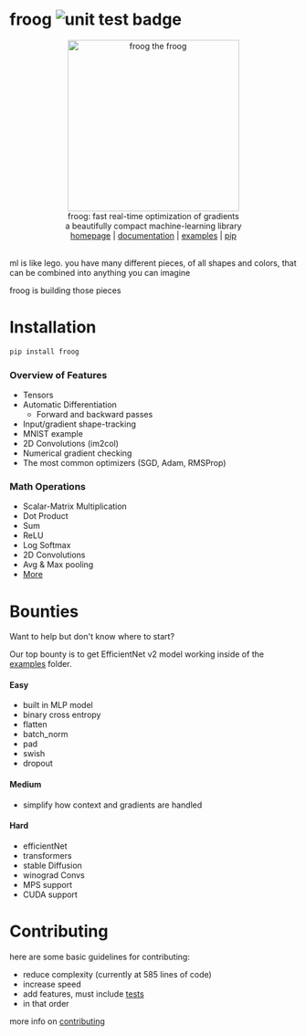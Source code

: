 # froog <img src="https://github.com/kevbuh/froog/actions/workflows/test.yml/badge.svg" alt="unit test badge" >
<div align="center" >
  <img src="https://raw.githubusercontent.com/kevbuh/froog/main/assets/froog.jpeg" alt="froog the froog" height="300">
  <br/>
  froog: fast real-time optimization of gradients 
  <br/>
  a beautifully compact machine-learning library
  <br/>
  <a href="https://github.com/kevbuh/froog">homepage</a> | <a href="https://github.com/kevbuh/froog/tree/main/docs">documentation</a> | <a href="https://github.com/kevbuh/froog/tree/main/examples">examples</a> | <a href="https://pypi.org/project/froog/">pip</a>
  <br/>
  <br/>
</div>

<!-- modern ml development is unintuitive, time consuming, and unaccessible. why not make it possible for anyone to build? -->
ml is like lego. you have many different pieces, of all shapes and colors, that can be combined into anything you can imagine

froog is building those pieces

# Installation
```bash
pip install froog
```

### Overview of Features
- Tensors
- Automatic Differentiation
    - Forward and backward passes
- Input/gradient shape-tracking
- MNIST example
- 2D Convolutions (im2col)
- Numerical gradient checking
- The most common optimizers (SGD, Adam, RMSProp)

### Math Operations
- Scalar-Matrix Multiplication
- Dot Product
- Sum
- ReLU
- Log Softmax
- 2D Convolutions
- Avg & Max pooling
- <a href="https://github.com/kevbuh/froog/blob/main/froog/ops.py">More</a> 

# Bounties
Want to help but don't know where to start? 

Our top bounty is to get EfficientNet v2 model working inside of the <a href="https://github.com/kevbuh/froog/tree/main/examples">examples</a> folder.

#### Easy
- built in MLP model
- binary cross entropy
- flatten
- batch_norm
- pad
- swish
- dropout 
#### Medium
- simplify how context and gradients are handled
#### Hard
- efficientNet
- transformers
- stable Diffusion
- winograd Convs
- MPS support
- CUDA support

# Contributing
here are some basic guidelines for contributing:
* reduce complexity (currently at 585 lines of code)
* increase speed
* add features, must include <a href="https://github.com/kevbuh/froog/tree/main/tests">tests</a>
* in that order

more info on <a href="https://github.com/kevbuh/froog/blob/main/docs/contributing.md">contributing</a>